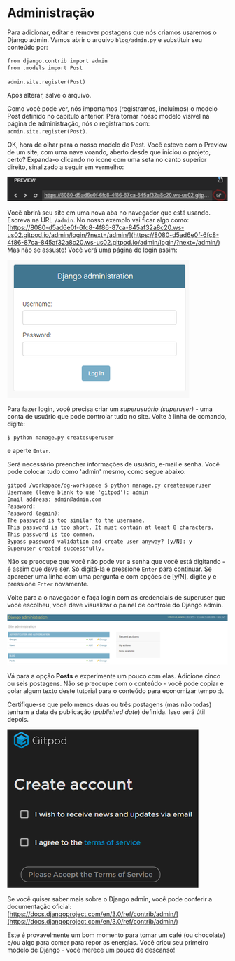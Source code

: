 # Administração

Para adicionar, editar e remover postagens que nós criamos usaremos o Django admin. Vamos abrir o arquivo `blog/admin.py` e substituir seu conteúdo por:

```text
from django.contrib import admin
from .models import Post

admin.site.register(Post)
```

Após alterar, salve o arquivo.

Como você pode ver, nós importamos \(registramos, incluímos\) o modelo Post definido no capítulo anterior. Para tornar nosso modelo visível na página de administração, nós o registramos com: `admin.site.register(Post)`.

OK, hora de olhar para o nosso modelo de Post. Você esteve com o Preview de um site, com uma nave voando, aberto desde que iniciou o projeto, certo? Expanda-o clicando no ícone com uma seta no canto superior direito, sinalizado  a seguir em vermelho:

![Barra de URL do preview do site](.gitbook/assets/image%20%2835%29.png)

Você abrirá seu site em uma nova aba no navegador que está usando. Escreva na URL `/admin`. No nosso exemplo vai ficar algo como: [https://8080-d5ad6e0f-6fc8-4f86-87ca-845af32a8c20.ws-us02.gitpod.io/admin/login/?next=/admin/](https://8080-d5ad6e0f-6fc8-4f86-87ca-845af32a8c20.ws-us02.gitpod.io/admin/login/?next=/admin/) Mas não se assuste! Você verá uma página de login assim:

![](.gitbook/assets/image%20%2839%29.png)

Para fazer login, você precisa criar um _superusuário \(superuser\)_ - uma conta de usuário que pode controlar tudo no site. Volte à linha de comando, digite:

```text
$ python manage.py createsuperuser
```

e aperte `Enter`.

Será necessário preencher informações de usuário, e-mail e senha. Você pode colocar tudo como 'admin' mesmo, como segue abaixo:

```text
gitpod /workspace/dg-workspace $ python manage.py createsuperuser
Username (leave blank to use 'gitpod'): admin
Email address: admin@admin.com
Password: 
Password (again): 
The password is too similar to the username.
This password is too short. It must contain at least 8 characters.
This password is too common.
Bypass password validation and create user anyway? [y/N]: y
Superuser created successfully.
```

Não se preocupe que você não pode ver a senha que você está digitando - é assim que deve ser. Só digitá-la e pressione `Enter` para continuar. Se aparecer uma linha com uma pergunta e com opções de \[y/N\], digite y e pressione `Enter` novamente.

Volte para a o navegador e faça login com as credenciais de superuser que você escolheu, você deve visualizar o painel de controle do Django admin.

![Tela de usu&#xE1;rio administrador do Django](.gitbook/assets/image%20%2831%29.png)

Vá para a opção **Posts** e experimente um pouco com elas. Adicione cinco ou seis postagens. Não se preocupe com o conteúdo - você pode copiar e colar algum texto deste tutorial para o conteúdo para economizar tempo :\).

Certifique-se que pelo menos duas ou três postagens \(mas não todas\) tenham a data de publicação \(_published date_\) definida. Isso será útil depois.

![Tela de adicionar postagens no Django](.gitbook/assets/image%20%287%29.png)

Se você quiser saber mais sobre o Django admin, você pode conferir a documentação oficial: [https://docs.djangoproject.com/en/3.0/ref/contrib/admin/](https://docs.djangoproject.com/en/3.0/ref/contrib/admin/)

Este é provavelmente um bom momento para tomar um café \(ou chocolate\) e/ou algo para comer para repor as energias. Você criou seu primeiro modelo de Django - você merece um pouco de descanso!

